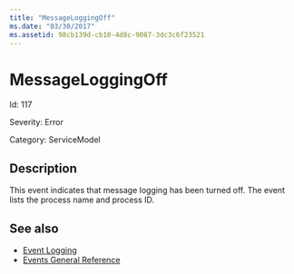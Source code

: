 ```yaml
---
title: "MessageLoggingOff"
ms.date: "03/30/2017"
ms.assetid: 98cb139d-cb10-4d8c-9087-3dc3c6f23521
---
```

# MessageLoggingOff

Id: 117  
  
 Severity: Error  
  
 Category: ServiceModel  
  
## Description  

 This event indicates that message logging has been turned off. The event lists the process name and process ID.  
  
## See also

- [Event Logging](index.md)
- [Events General Reference](events-general-reference.md)
